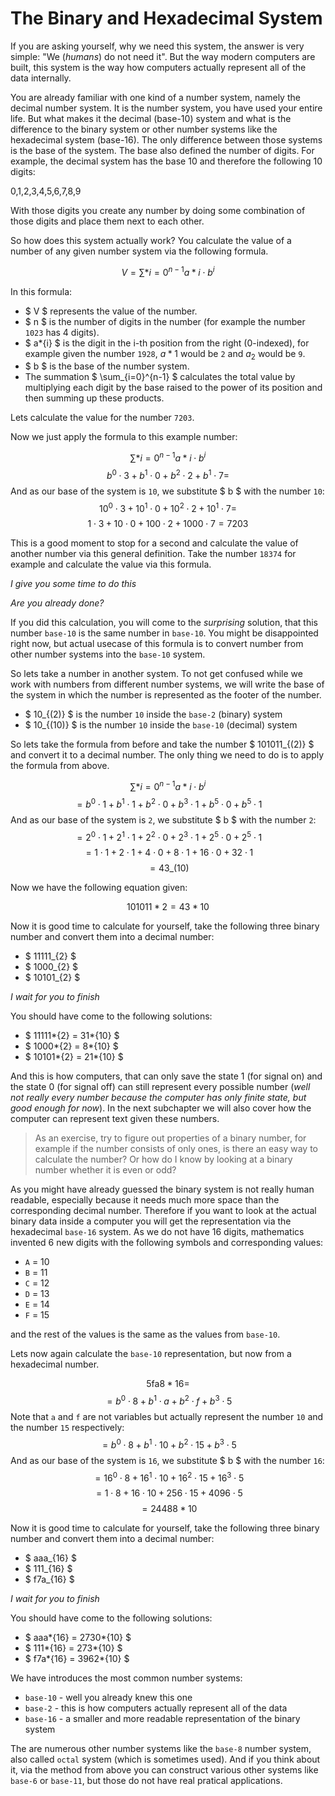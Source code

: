 # The Binary and Hexadecimal System

If you are asking yourself, why we need this system, the answer is very simple: "We (_humans_) do not need it".
But the way modern computers are built, this system is the way how computers actually represent all of the data internally.

You are already familiar with one kind of a number system, namely the decimal number system. It is the number system,
you have used your entire life. But what makes it the decimal (base-10) system and what is the difference to the
binary system or other number systems like the hexadecimal system (base-16). The only difference between those
systems is the base of the system. The base also defined the number of digits. For example, the decimal system
has the base 10 and therefore the following 10 digits:

0,1,2,3,4,5,6,7,8,9

With those digits you create any number by doing some combination of those digits and place them
next to each other.

So how does this system actually work? You calculate the value of a number of any given number system
via the following formula.

$$ V = \sum*{i=0}^{n-1} a*{i} \cdot b^i $$

In this formula:

- $ V $ represents the value of the number.
- $ n $ is the number of digits in the number (for example the number `1023` has 4 digits).
- $ a*{i} $ is the digit in the i-th position from the right (0-indexed), for example given the number `1928`, $a*{1}$ would be `2` and $a_{2}$ would be `9`.
- $ b $ is the base of the number system.
- The summation $ \sum\_{i=0}^{n-1} $ calculates the total value by multiplying each digit by the
  base raised to the power of its position and then summing up these products.

Lets calculate the value for the number `7203`.

Now we just apply the formula to this example number:

$$ \sum*{i=0}^{n-1} a*{i} \cdot b^i $$
$$ b^0 \cdot 3 + b^1 \cdot 0 + b^2 \cdot 2 + b^1 \cdot 7 = $$
And as our base of the system is `10`, we substitute $ b $ with the number `10`:
$$ 10^0 \cdot 3 + 10^1 \cdot 0 + 10^2 \cdot 2 + 10^1 \cdot 7 = $$
$$ 1 \cdot 3 + 10 \cdot 0 + 100 \cdot 2 + 1000 \cdot 7 = 7203 $$

This is a good moment to stop for a second and calculate the value of another number via this general definition.
Take the number `18374` for example and calculate the value via this formula.

_I give you some time to do this_

_Are you already done?_

If you did this calculation, you will come to the _surprising_ solution, that this number `base-10`
is the same number in `base-10`.
You might be disappointed right now, but actual usecase of this formula is to convert
number from other number systems into the `base-10` system.

So lets take a number in another system. To not get confused while we work with numbers
from different number systems, we will write the base of the system in which the number
is represented as the footer of the number.

- $ 10\_{(2)} $ is the number `10` inside the `base-2` (binary) system
- $ 10\_{(10)} $ is the number `10` inside the `base-10` (decimal) system

So lets take the formula from before and take the number $ 101011\_{(2)} $ and convert it to a decimal number. The only
thing we need to do is to apply the formula from above.

$$ \sum*{i=0}^{n-1} a*{i} \cdot b^i $$
$$ = b^0 \cdot 1 + b^1 \cdot 1 + b^2 \cdot 0 + b^3 \cdot 1 + b^5 \cdot 0 + b^5 \cdot 1 $$
And as our base of the system is `2`, we substitute $ b $ with the number `2`:
$$ = 2^0 \cdot 1 + 2^1 \cdot 1 + 2^2 \cdot 0 + 2^3 \cdot 1 + 2^5 \cdot 0 + 2^5 \cdot 1 $$
$$ = 1 \cdot 1 + 2 \cdot 1 + 4 \cdot 0 + 8 \cdot 1 + 16 \cdot 0 + 32 \cdot 1 $$
$$ = 43\_{(10)} $$

Now we have the following equation given:

$$ 101011*{2} = 43*{10} $$

Now it is good time to calculate for yourself, take the following three binary number and convert them into a decimal number:

- $ 11111\_{2} $
- $ 1000\_{2} $
- $ 10101\_{2} $

_I wait for you to finish_

You should have come to the following solutions:

- $ 11111*{2} = 31*{10} $
- $ 1000*{2} = 8*{10} $
- $ 10101*{2} = 21*{10} $

And this is how computers, that can only save the state 1 (for signal on) and the state 0 (for signal off) can still represent
every possible number (_well not really every number because the computer has only finite state, but good enough for now_).
In the next subchapter we will also cover how the computer can represent text given these numbers.

> As an exercise, try to figure out properties of a binary number, for example if the number consists of only ones,
> is there an easy way to calculate the number? Or how do I know by looking at a binary number whether it is even or odd?

As you might have already guessed the binary system is not really human readable, especially because it needs much more
space than the corresponding decimal number. Therefore if you want to look at the actual binary data inside a computer
you will get the representation via the hexadecimal `base-16` system. As we do not have 16 digits, mathematics invented
6 new digits with the following symbols and corresponding values:

- `A` = 10
- `B` = 11
- `C` = 12
- `D` = 13
- `E` = 14
- `F` = 15

and the rest of the values is the same as the values from `base-10`.

Lets now again calculate the `base-10` representation, but now from a hexadecimal number.

$$ \mathrm{5fa8*{16}} = $$
$$ = b^0 \cdot 8 + b^1 \cdot a + b^2 \cdot f + b^3 \cdot 5 $$
Note that `a` and `f` are not variables but actually represent the number `10` and the number `15` respectively:
$$ = b^0 \cdot 8 + b^1 \cdot 10 + b^2 \cdot 15 + b^3 \cdot 5 $$
And as our base of the system is `16`, we substitute $ b $ with the number `16`:
$$ = 16^0 \cdot 8 + 16^1 \cdot 10 + 16^2 \cdot 15 + 16^3 \cdot 5 $$
$$ = 1 \cdot 8 + 16 \cdot 10 + 256 \cdot 15 + 4096 \cdot 5 $$
$$ = 24488*{10} $$

Now it is good time to calculate for yourself, take the following three binary number and convert them into a decimal number:

- $ aaa\_{16} $
- $ 111\_{16} $
- $ f7a\_{16} $

_I wait for you to finish_

You should have come to the following solutions:

- $ aaa*{16} = 2730*{10} $
- $ 111*{16} = 273*{10} $
- $ f7a*{16} = 3962*{10} $

We have introduces the most common number systems:

- `base-10` - well you already knew this one
- `base-2` - this is how computers actually represent all of the data
- `base-16` - a smaller and more readable representation of the binary system

The are numerous other number systems like the `base-8` number system, also called `octal` system (which is sometimes used).
And if you think about it, via the method from above you can construct various other systems like `base-6` or `base-11`,
but those do not have real pratical applications.
